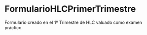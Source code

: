 # FormularioHLCPrimerTrimestre
Formulario creado en el 1º Trimestre de HLC valuado como examen práctico.
